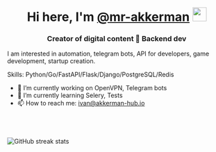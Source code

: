 <h1 align="center">Hi here, I'm <a href="https://daniilshat.ru/" target="_blank">@mr-akkerman</a>
<img src="https://github.com/blackcater/blackcater/raw/main/images/Hi.gif" height="32"/></h1>
<h3 align="center">Creator of digital content 📲 Backend dev</h3>

I am interested in automation, telegram bots, API for developers, game development, startup creation.

Skills: Python/Go/FastAPI/Flask/Django/PostgreSQL/Redis

- 🔭 I’m currently working on OpenVPN, Telegram bots 
- 🌱 I’m currently learning Selery, Tests 
- 📫 How to reach me: ivan@akkerman-hub.io 

<br><br><br>
![GitHub streak stats](https://streak-stats.demolab.com/?user=mr-akkerman)  


